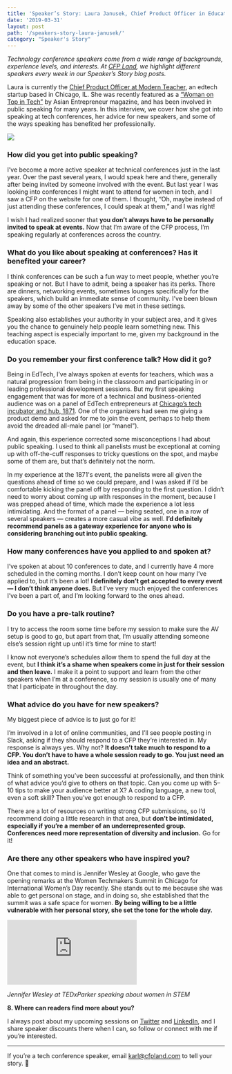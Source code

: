 ```yaml
---
title: 'Speaker’s Story: Laura Janusek, Chief Product Officer in Educational Technology'
date: '2019-03-31'
layout: post
path: '/speakers-story-laura-janusek/'
category: "Speaker's Story"
---
```


_Technology conference speakers come from a wide range of backgrounds,
experience levels, and interests. At [CFP Land](https://www.cfpland.com/), we
highlight different speakers every week in our Speaker’s Story blog posts._

Laura is currently the [Chief Product Officer at Modern
Teacher](https://www.modernteacher.com/), an edtech startup based in Chicago,
IL. She was recently featured as a [“Woman on Top in
Tech”](https://www.asianentrepreneur.org/women-on-top-in-tech-laura-janusek-vice-president-of-product-and-founding-team-member-of-modern-teacher/) by Asian Entrepreneur magazine, and has been involved in public speaking for
many years. In this interview, we cover how she got into speaking at tech
conferences, her advice for new speakers, and some of the ways speaking has
benefited her professionally.

<!--more-->

![](https://cdn-images-1.medium.com/max/1200/1*0KSCAln6MEJrW0a3URY6ow.jpeg)

### How did you get into public speaking?

I’ve become a more active speaker at technical conferences just in the last
year. Over the past several years, I would speak here and there, generally after
being invited by someone involved with the event. But last year I was looking
into conferences I might want to attend for women in tech, and I saw a CFP on
the website for one of them. I thought, “Oh, maybe instead of just attending
these conferences, I could speak at them,” and I was right!

I wish I had realized sooner that **you don’t always have to be personally
invited to speak at events.** Now that I’m aware of the CFP process, I’m
speaking regularly at conferences across the country.

### What do you like about speaking at conferences? Has it benefited your career?

I think conferences can be such a fun way to meet people, whether you’re
speaking or not. But I have to admit, being a speaker has its perks. There are
dinners, networking events, sometimes lounges specifically for the speakers,
which build an immediate sense of community. I’ve been blown away by some of the
other speakers I’ve met in these settings.

Speaking also establishes your authority in your subject area, and it gives you
the chance to genuinely help people learn something new. This teaching aspect is
especially important to me, given my background in the education space.

### Do you remember your first conference talk? How did it go?

Being in EdTech, I’ve always spoken at events for teachers, which was a natural
progression from being in the classroom and participating in or leading
professional development sessions. But my first speaking engagement that was for
more of a technical and business-oriented audience was on a panel of EdTech
entrepreneurs at [Chicago’s tech incubator and hub, 1871](https://1871.com/).
One of the organizers had seen me giving a product demo and asked for me to join
the event, perhaps to help them avoid the dreaded all-male panel (or “manel”).

And again, this experience corrected some misconceptions I had about public
speaking. I used to think all panelists must be exceptional at coming up with
off-the-cuff responses to tricky questions on the spot, and maybe some of them
are, but that’s definitely not the norm.

In my experience at the 1871's event, the panelists were all given the questions
ahead of time so we could prepare, and I was asked if I’d be comfortable kicking
the panel off by responding to the first question. I didn’t need to worry about
coming up with responses in the moment, because I was prepped ahead of time,
which made the experience a lot less intimidating. And the format of a panel —
being seated, one in a row of several speakers — creates a more casual vibe as
well. **I’d definitely recommend panels as a gateway experience for anyone who
is considering branching out into public speaking.**

### How many conferences have you applied to and spoken at?

I’ve spoken at about 10 conferences to date, and I currently have 4 more
scheduled in the coming months. I don’t keep count on how many I’ve applied to,
but it’s been a lot! **I definitely don’t get accepted to every event — I don’t
think anyone does.** But I’ve very much enjoyed the conferences I’ve been a part
of, and I’m looking forward to the ones ahead.

### Do you have a pre-talk routine?

I try to access the room some time before my session to make sure the AV setup
is good to go, but apart from that, I’m usually attending someone else’s session
right up until it’s time for mine to start!

I know not everyone’s schedules allow them to spend the full day at the event,
but **I think it’s a shame when speakers come in just for their session and then
leave.** I make it a point to support and learn from the other speakers when I’m
at a conference, so my session is usually one of many that I participate in
throughout the day.

### What advice do you have for new speakers?

My biggest piece of advice is to just go for it!

I’m involved in a lot of online communities, and I’ll see people posting in
Slack, asking if they should respond to a CFP they’re interested in. My response
is always yes. Why not? **It doesn’t take much to respond to a CFP. You don’t
have to have a whole session ready to go. You just need an idea and an
abstract.**

Think of something you’ve been successful at professionally, and then think of
what advice you’d give to others on that topic. Can you come up with 5–10 tips
to make your audience better at X? A coding language, a new tool, even a soft
skill? Then you’ve got enough to respond to a CFP.

There are a lot of resources on writing strong CFP submissions, so I’d recommend
doing a little research in that area, but **don’t be intimidated, especially if
you’re a member of an underrepresented group. Conferences need more
representation of diversity and inclusion.** Go for it!

### Are there any other speakers who have inspired you?

One that comes to mind is Jennifer Wesley at Google, who gave the opening
remarks at the Women Techmakers Summit in Chicago for International Women’s Day
recently. She stands out to me because she was able to get personal on stage,
and in doing so, she established that the summit was a safe space for women.
**By being willing to be a little vulnerable with her personal story, she set
the tone for the whole day.**

<div class='embed-container'><iframe src='https://www.youtube.com/embed/95g2cd8pwe8' frameborder='0' allowfullscreen></iframe></div>

_Jennifer Wesley at TEDxParker speaking about women in STEM_

**8. Where can readers find more about you?**

I always post about my upcoming sessions on
[Twitter](https://twitter.com/LBJanusek) and
[LinkedIn](https://www.linkedin.com/in/lbjanusek/), and I share speaker
discounts there when I can, so follow or connect with me if you’re interested.

---

If you’re a tech conference speaker, email karl@cfpland.com to tell your story. 💌

